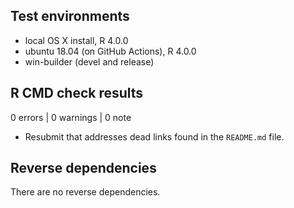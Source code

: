 ## Test environments

* local OS X install, R 4.0.0
* ubuntu 18.04 (on GitHub Actions), R 4.0.0
* win-builder (devel and release)

## R CMD check results

0 errors | 0 warnings | 0 note

- Resubmit that addresses dead links found in the `README.md` file.

## Reverse dependencies

There are no reverse dependencies.

